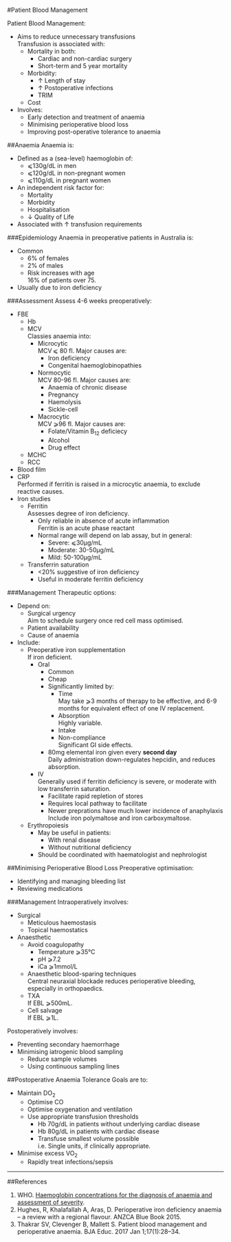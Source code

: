 #Patient Blood Management

Patient Blood Management:
* Aims to reduce unnecessary transfusions  
Transfusion is associated with:
	* Mortality in both:
		* Cardiac and non-cardiac surgery
		* Short-term and 5 year mortality
	* Morbidity:
		* ↑ Length of stay
		* ↑ Postoperative infections
		* TRIM
	* Cost
* Involves:
	* Early detection and treatment of anaemia
	* Minimising perioperative blood loss
	* Improving post-operative tolerance to anaemia



##Anaemia
Anaemia is:
* Defined as a (sea-level) haemoglobin of:
	* ⩽130g/dL in men
	* ⩽120g/dL in non-pregnant women
	* ⩽110g/dL in pregnant women
* An independent risk factor for:
	* Mortality
	* Morbidity
	* Hospitalisation
	* ↓ Quality of Life
* Associated with ↑ transfusion requirements  


###Epidemiology
Anaemia in preoperative patients in Australia is:
* Common
	* 6% of females
	* 2% of males
	* Risk increases with age  
	16% of patients over 75.
* Usually due to iron deficiency

###Assessment
Assess 4-6 weeks preoperatively:
* FBE  
	* Hb
	* MCV  
	Classies anaemia into:
		* Microcytic  
		MCV ⩽ 80 fl. Major causes are:
			* Iron deficiency
			* Congenital haemoglobinopathies
		* Normocytic  
		MCV 80-96 fl. Major causes are:
			* Anaemia of chronic disease
			* Pregnancy
			* Haemolysis
			* Sickle-cell
		* Macrocytic  
		MCV ⩾96 fl. Major causes are:
			* Folate/Vitamin B<sub>12</sub> deficiecy
			* Alcohol
			* Drug effect
	* MCHC
	* RCC
* Blood film
* CRP  
Performed if ferritin is raised in a microcytic anaemia, to exclude reactive causes.
* Iron studies
	* Ferritin  
	Assesses degree of iron deficiency.
		* Only reliable in absence of acute inflammation  
		Ferritin is an acute phase reactant
		* Normal range will depend on lab assay, but in general:
			* Severe: ⩽30μg/mL
			* Moderate: 30-50μg/mL
			* Mild: 50-100μg/mL
	* Transferrin saturation
		* <20% suggestive of iron deficiency
		* Useful in moderate ferritin deficiency


###Management
Therapeutic options:
* Depend on:
	* Surgical urgency  
	Aim to schedule surgery once red cell mass optimised.
	* Patient availability
	* Cause of anaemia
* Include:
	* Preoperative iron supplementation  
	If iron deficient.
		* Oral
			* Common
			* Cheap
			* Significantly limited by:
				* Time  
				May take ⩾3 months of therapy to be effective, and 6-9 months for equivalent effect of one IV replacement.
				* Absorption  
				Highly variable.
				* Intake
				* Non-compliance  
				Significant GI side effects.
			* 80mg elemental iron given every **second day**  
			Daily administration down-regulates hepcidin, and reduces absorption.
		* IV  
		Generally used if ferritin deficiency is severe, or moderate with low transferrin saturation.
			* Facilitate rapid repletion of stores
			* Requires local pathway to facilitate
			* Newer preprations have much lower incidence of anaphylaxis  
			Include iron polymaltose and iron carboxymaltose.
	* Erythropoiesis
		* May be useful in patients:
			* With renal disease
			* Without nutritional deficiency
		* Should be coordinated with haematologist and nephrologist

##Minimising Perioperative Blood Loss
Preoperative optimisation:
* Identifying and managing bleeding list
* Reviewing medications

###Management
Intraoperatively involves:
* Surgical
	* Meticulous haemostasis
	* Topical haemostatics
* Anaesthetic
	* Avoid coagulopathy
		* Temperature ⩾35°C
		* pH ⩾7.2
		* iCa ⩾1mmol/L
	* Anaesthetic blood-sparing techniques  
	Central neuraxial blockade reduces perioperative bleeding, especially in orthopaedics.
	* TXA  
	If EBL ⩾500mL.
	* Cell salvage  
	If EBL ⩾1L.


Postoperatively involves:
* Preventing secondary haemorrhage
* Minimising iatrogenic blood sampling
	* Reduce sample volumes
	* Using continuous sampling lines

##Postoperative Anaemia Tolerance
Goals are to:
* Maintain DO<sub>2</sub>
	* Optimise CO
	* Optimise oxygenation and ventilation
	* Use appropriate transfusion thresholds  
		* Hb 70g/dL in patients without underlying cardiac disease
		* Hb 80g/dL in patients with cardiac disease
		* Transfuse smallest volume possible  
		i.e. Single units, if clinically appropriate.
* Minimise excess VO<sub>2</sub>
	* Rapidly treat infections/sepsis


---
##References
1. WHO. [Haemoglobin concentrations for the diagnosis of anaemia and assessment of severity](https://www.who.int/vmnis/indicators/haemoglobin.pdf). 
2. Hughes, R, Khalafallah A, Aras, D. Perioperative iron deficiency anaemia – a review with a regional flavour. ANZCA Blue Book 2015.
3. Thakrar SV, Clevenger B, Mallett S. Patient blood management and perioperative anaemia. BJA Educ. 2017 Jan 1;17(1):28–34. 
